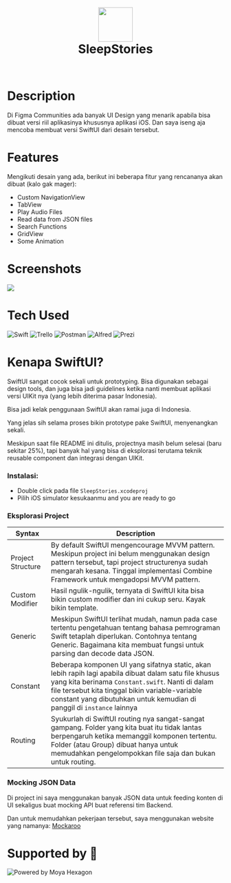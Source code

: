 <div align="center">
      <h1> <img src="https://res.cloudinary.com/moyadev/image/upload/v1664194408/Moyadev/sleep-logo_p66veq.png" width="80px"><br/>SleepStories</h1>
     </div>
<p align="center"> <a href="https://www.moyahexagon.com" target="_blank"><img alt="" src="https://img.shields.io/badge/Website-EA4C89?style=normal&logo=dribbble&logoColor=white" style="vertical-align:center" /></a> <a href="https://twitter.com/hidayatabisena" target="_blank"><img alt="" src="https://img.shields.io/badge/Twitter-1DA1F2?style=normal&logo=twitter&logoColor=white" style="vertical-align:center" /></a> <a href="https://id.linkedin.com/in/hidayat-abisena}" target="_blank"><img alt="" src="https://img.shields.io/badge/LinkedIn-0077B5?style=normal&logo=linkedin&logoColor=white" style="vertical-align:center" /></a> </p>

# Description

Di Figma Communities ada banyak UI Design yang menarik apabila bisa dibuat versi riil aplikasinya khususnya aplikasi iOS. Dan saya iseng aja mencoba membuat versi SwiftUI dari desain tersebut.

# Features

Mengikuti desain yang ada, berikut ini beberapa fitur yang rencananya akan dibuat (kalo gak mager):

- Custom NavigationView
- TabView
- Play Audio Files
- Read data from JSON files
- Search Functions
- GridView
- Some Animation

# Screenshots

 <img src="https://res.cloudinary.com/moyadev/image/upload/v1664194950/Moyadev/1x-pika-1664194932561_aokntt.png">

# Tech Used

![Swift](https://img.shields.io/badge/swift-F54A2A?style=for-the-badge&logo=swift&logoColor=white) ![Trello](https://img.shields.io/badge/Trello-%23026AA7.svg?style=for-the-badge&logo=Trello&logoColor=white) ![Postman](https://img.shields.io/badge/Postman-FF6C37?style=for-the-badge&logo=postman&logoColor=white) ![Alfred](https://img.shields.io/badge/alfred-%235C1F87.svg?style=for-the-badge&logo=alfred) ![Prezi](https://img.shields.io/badge/Prezi-%23000000.svg?style=for-the-badge&logo=Prezi&logoColor=white)

# Kenapa SwiftUI?

SwiftUI sangat cocok sekali untuk prototyping. Bisa digunakan sebagai design tools, dan juga bisa jadi guidelines ketika nanti membuat aplikasi versi UIKit nya (yang lebih diterima pasar Indonesia).

Bisa jadi kelak penggunaan SwiftUI akan ramai juga di Indonesia.

Yang jelas sih selama proses bikin prototype pake SwiftUI, menyenangkan sekali.

Meskipun saat file README ini ditulis, projectnya masih belum selesai (baru sekitar 25%), tapi banyak hal yang bisa di eksplorasi terutama teknik reusable component dan integrasi dengan UIKit.

### Instalasi:

- Double click pada file `SleepStories.xcodeproj`
- Pilih iOS simulator kesukaanmu and you are ready to go

### Eksplorasi Project

| Syntax            | Description                                                                                                                                                                                                                                                                            |
| ----------------- | -------------------------------------------------------------------------------------------------------------------------------------------------------------------------------------------------------------------------------------------------------------------------------------- |
| Project Structure | By default SwiftUI mengencourage MVVM pattern. Meskipun project ini belum menggunakan design pattern tersebut, tapi project structurenya sudah mengarah kesana. Tinggal implementasi Combine Framework untuk mengadopsi MVVM pattern.                                                  |
| Custom Modifier   | Hasil ngulik-ngulik, ternyata di SwiftUI kita bisa bikin custom modifier dan ini cukup seru. Kayak bikin template.                                                                                                                                                                     |
| Generic           | Meskipun SwiftUI terlihat mudah, namun pada case tertentu pengetahuan tentang bahasa pemrograman Swift tetaplah diperlukan. Contohnya tentang Generic. Bagaimana kita membuat fungsi untuk parsing dan decode data JSON.                                                               |
| Constant          | Beberapa komponen UI yang sifatnya static, akan lebih rapih lagi apabila dibuat dalam satu file khusus yang kita berinama `Constant.swift`. Nanti di dalam file tersebut kita tinggal bikin variable-variable constant yang dibutuhkan untuk kemudian di panggil di `instance` lainnya |
| Routing           | Syukurlah di SwiftUI routing nya sangat-sangat gampang. Folder yang kita buat itu tidak lantas berpengaruh ketika memanggil komponen tertentu. Folder (atau Group) dibuat hanya untuk memudahkan pengelompokkan file saja dan bukan untuk routing.                                     |

### Mocking JSON Data

Di project ini saya menggunakan banyak JSON data untuk feeding konten di UI sekaligus buat mocking API buat referensi tim Backend.

Dan untuk memudahkan pekerjaan tersebut, saya menggunakan website yang namanya: [Mockaroo](https://mockaroo.com)

# Supported by 💙

![Powered by Moya Hexagon](https://res.cloudinary.com/moyadev/image/upload/v1608621695/Moyadev/metatags.png)

<!-- </> with 💛 by readMD (https://readmd.itsvg.in) -->
